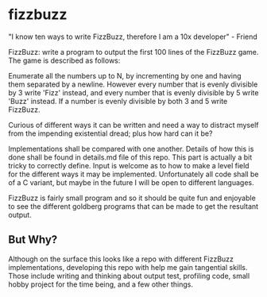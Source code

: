 # fizzbuzz

"I know ten ways to write FizzBuzz, therefore I am a 10x developer" - Friend

FizzBuzz: write a program to output the first 100 lines of
the FizzBuzz game. The game is described as follows:

Enumerate all the numbers up to N, by incrementing by one
and having them separated by a newline. However
every number that is evenly divisible by 3 write 'Fizz' instead,
and every number that is evenly divisible by 5 write 'Buzz' instead.
If a number is evenly divisible by both 3 and 5 write FizzBuzz.

Curious of different ways it can be written and need a way to distract myself from the
impending existential dread; plus how hard can it be?

Implementations shall be compared with one another. Details of how this is done shall be found
in details.md file of this repo. This part is actually a bit tricky to correctly define.
Input is welcome as to how to make a level field for the different ways it may be implemented.
Unfortunately all code shall be of a C variant, but maybe in the future I will be open to different languages.

FizzBuzz is fairly small program and so it should be quite fun and enjoyable to see the different
goldberg programs that can be made to get the resultant output.

## But Why?

Although on the surface this looks like a repo with different FizzBuzz implementations,
developing this repo with help me gain tangential skills. Those include writing and thinking
about output test, profiling code, small hobby project for the time being, and a few other things.